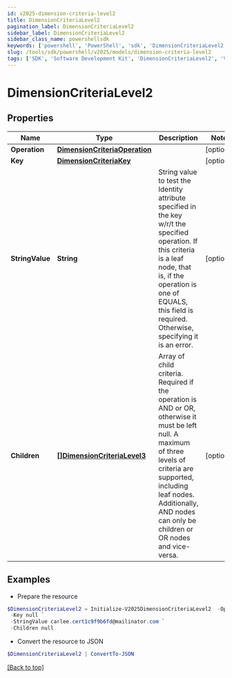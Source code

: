 ```yaml
---
id: v2025-dimension-criteria-level2
title: DimensionCriteriaLevel2
pagination_label: DimensionCriteriaLevel2
sidebar_label: DimensionCriteriaLevel2
sidebar_class_name: powershellsdk
keywords: ['powershell', 'PowerShell', 'sdk', 'DimensionCriteriaLevel2', 'V2025DimensionCriteriaLevel2'] 
slug: /tools/sdk/powershell/v2025/models/dimension-criteria-level2
tags: ['SDK', 'Software Development Kit', 'DimensionCriteriaLevel2', 'V2025DimensionCriteriaLevel2']
---
```



# DimensionCriteriaLevel2

## Properties

Name | Type | Description | Notes
------------ | ------------- | ------------- | -------------
**Operation** | [**DimensionCriteriaOperation**](dimension-criteria-operation) |  | [optional] 
**Key** | [**DimensionCriteriaKey**](dimension-criteria-key) |  | [optional] 
**StringValue** | **String** | String value to test the Identity attribute specified in the key w/r/t the specified operation. If this criteria is a leaf node, that is, if the operation is one of EQUALS, this field is required. Otherwise, specifying it is an error. | [optional] 
**Children** | [**[]DimensionCriteriaLevel3**](dimension-criteria-level3) | Array of child criteria. Required if the operation is AND or OR, otherwise it must be left null. A maximum of three levels of criteria are supported, including leaf nodes. Additionally, AND nodes can only be children or OR nodes and vice-versa. | [optional] 

## Examples

- Prepare the resource
```powershell
$DimensionCriteriaLevel2 = Initialize-V2025DimensionCriteriaLevel2  -Operation null `
 -Key null `
 -StringValue carlee.cert1c9f9b6fd@mailinator.com `
 -Children null
```

- Convert the resource to JSON
```powershell
$DimensionCriteriaLevel2 | ConvertTo-JSON
```


[[Back to top]](#) 

